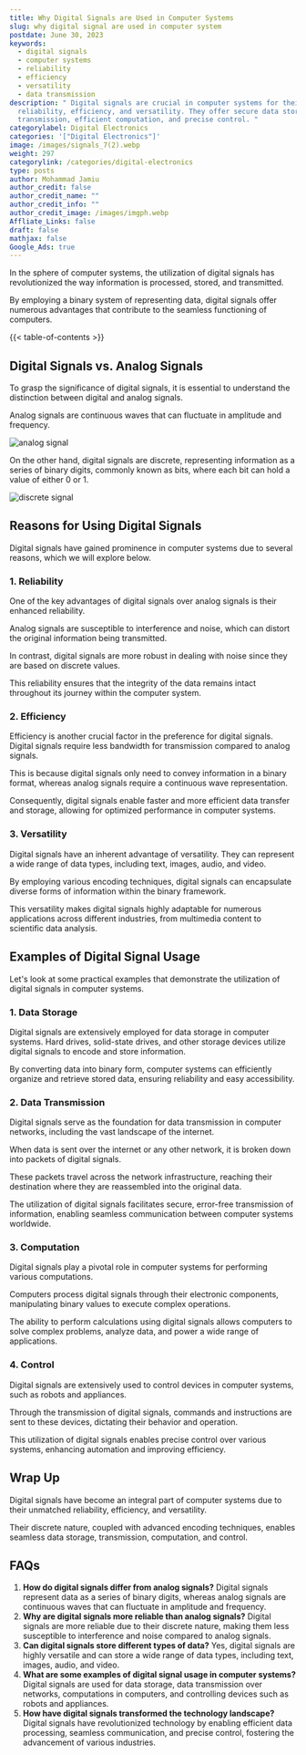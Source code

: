 ```yaml
---
title: Why Digital Signals are Used in Computer Systems
slug: why digital signal are used in computer system
postdate: June 30, 2023
keywords:
  - digital signals
  - computer systems
  - reliability
  - efficiency
  - versatility
  - data transmission
description: " Digital signals are crucial in computer systems for their
  reliability, efficiency, and versatility. They offer secure data storage, fast
  transmission, efficient computation, and precise control. "
categorylabel: Digital Electronics
categories: '["Digital Electronics"]'
image: /images/signals_7(2).webp
weight: 297
categorylink: /categories/digital-electronics
type: posts
author: Mohammad Jamiu
author_credit: false
author_credit_name: ""
author_credit_info: ""
author_credit_image: /images/imgph.webp
Affliate_Links: false
draft: false
mathjax: false
Google_Ads: true
---
```

In the sphere of computer systems, the utilization of digital signals has revolutionized the way information is processed, stored, and transmitted. 

By employing a binary system of representing data, digital signals offer numerous advantages that contribute to the seamless functioning of computers.

{{< table-of-contents >}}

## **Digital Signals vs. Analog Signals**

To grasp the significance of digital signals, it is essential to understand the distinction between digital and analog signals. 

Analog signals are continuous waves that can fluctuate in amplitude and frequency.

![analog signal](/images/signals_8(2).webp "analog signal")

On the other hand, digital signals are discrete, representing information as a series of binary digits, commonly known as bits, where each bit can hold a value of either 0 or 1.

![discrete signal](/images/signals_7(2).webp "discrete signal")

## **Reasons for Using Digital Signals**

Digital signals have gained prominence in computer systems due to several reasons, which we will explore below.

### **1. Reliability**

One of the key advantages of digital signals over analog signals is their enhanced reliability. 

Analog signals are susceptible to interference and noise, which can distort the original information being transmitted. 

In contrast, digital signals are more robust in dealing with noise since they are based on discrete values. 

This reliability ensures that the integrity of the data remains intact throughout its journey within the computer system.

### **2. Efficiency**

Efficiency is another crucial factor in the preference for digital signals. Digital signals require less bandwidth for transmission compared to analog signals. 

This is because digital signals only need to convey information in a binary format, whereas analog signals require a continuous wave representation. 

Consequently, digital signals enable faster and more efficient data transfer and storage, allowing for optimized performance in computer systems.

### **3. Versatility**

Digital signals have an inherent advantage of versatility. They can represent a wide range of data types, including text, images, audio, and video. 

By employing various encoding techniques, digital signals can encapsulate diverse forms of information within the binary framework. 

This versatility makes digital signals highly adaptable for numerous applications across different industries, from multimedia content to scientific data analysis.

## **Examples of Digital Signal Usage**

Let's look at some practical examples that demonstrate the utilization of digital signals in computer systems.

### **1. Data Storage**

Digital signals are extensively employed for data storage in computer systems. Hard drives, solid-state drives, and other storage devices utilize digital signals to encode and store information. 

By converting data into binary form, computer systems can efficiently organize and retrieve stored data, ensuring reliability and easy accessibility.

### **2. Data Transmission**

Digital signals serve as the foundation for data transmission in computer networks, including the vast landscape of the internet. 

When data is sent over the internet or any other network, it is broken down into packets of digital signals. 

These packets travel across the network infrastructure, reaching their destination where they are reassembled into the original data.

 The utilization of digital signals facilitates secure, error-free transmission of information, enabling seamless communication between computer systems worldwide.

### **3. Computation**

Digital signals play a pivotal role in computer systems for performing various computations. 

Computers process digital signals through their electronic components, manipulating binary values to execute complex operations. 

The ability to perform calculations using digital signals allows computers to solve complex problems, analyze data, and power a wide range of applications.

### **4. Control**

Digital signals are extensively used to control devices in computer systems, such as robots and appliances. 

Through the transmission of digital signals, commands and instructions are sent to these devices, dictating their behavior and operation. 

This utilization of digital signals enables precise control over various systems, enhancing automation and improving efficiency.

## **Wrap Up**

Digital signals have become an integral part of computer systems due to their unmatched reliability, efficiency, and versatility. 

Their discrete nature, coupled with advanced encoding techniques, enables seamless data storage, transmission, computation, and control. 

## **FAQs**

1. **How do digital signals differ from analog signals?** Digital signals represent data as a series of binary digits, whereas analog signals are continuous waves that can fluctuate in amplitude and frequency.
2. **Why are digital signals more reliable than analog signals?** Digital signals are more reliable due to their discrete nature, making them less susceptible to interference and noise compared to analog signals.
3. **Can digital signals store different types of data?** Yes, digital signals are highly versatile and can store a wide range of data types, including text, images, audio, and video.
4. **What are some examples of digital signal usage in computer systems?** Digital signals are used for data storage, data transmission over networks, computations in computers, and controlling devices such as robots and appliances.
5. **How have digital signals transformed the technology landscape?** Digital signals have revolutionized technology by enabling efficient data processing, seamless communication, and precise control, fostering the advancement of various industries.